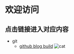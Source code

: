 ﻿# 欢迎访问
## 点击链接进入对应内容
- git
	- [github blog build](https://github.com/xiaoniuxiangqianchong/xiaoniuxiangqianchong.github.io/edit/master/index.md)
	![cat](https://octodex.github.com/images/yaktocat.png)

